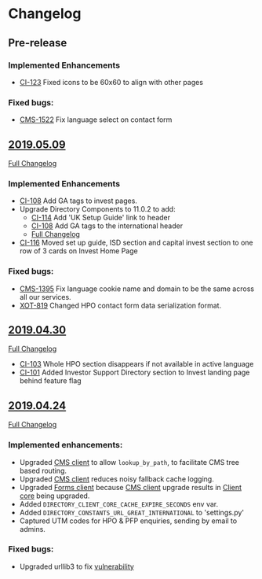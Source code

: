 # Changelog

## Pre-release

### Implemented Enhancements
- [CI-123](https://uktrade.atlassian.net/browse/CI-123) Fixed icons to be 60x60 to align with other pages

### Fixed bugs:
- [CMS-1522](https://uktrade.atlassian.net/browse/CMS-1522) Fix language select on contact form


## [2019.05.09](https://github.com/uktrade/invest-ui/releases/tag/2019.05.09)
[Full Changelog](https://github.com/uktrade/invest-ui/compare/2019.04.30...2019.05.09)

### Implemented Enhancements
- [CI-108](https://uktrade.atlassian.net/browse/CI-108) Add GA tags to invest pages.
- Upgrade Directory Components to 11.0.2 to add:
    - [CI-114](https://uktrade.atlassian.net/browse/CI-114) Add 'UK Setup Guide' link to header
    - [CI-108](https://uktrade.atlassian.net/browse/CI-108) Add GA tags to the international header
    - [Full Changelog](https://github.com/uktrade/directory-components/blob/master/CHANGELOG.md)
- [CI-116](https://uktrade.atlassian.net/browse/CI-116) Moved set up guide, ISD section and capital invest section to one row of 3 cards on Invest Home Page

### Fixed bugs:


- [CMS-1395](https://uktrade.atlassian.net/browse/CMS-1395) Fix language cookie name and domain to be the same across all our services.
- [XOT-819](https://uktrade.atlassian.net/browse/XOT-819) Changed HPO contact form data serialization format.


## [2019.04.30](https://github.com/uktrade/invest-ui/releases/tag/2019.04.30)
[Full Changelog](https://github.com/uktrade/invest-ui/compare/2019.04.24...2019.04.30)

- [CI-103](https://uktrade.atlassian.net/browse/CI-103) Whole HPO section disappears if not available in active language
- [CI-101](https://uktrade.atlassian.net/browse/CI-101) Added Investor Support Directory section to Invest landing page behind feature flag


## [2019.04.24](https://github.com/uktrade/invest-ui/releases/tag/2019.04.24)
[Full Changelog](https://github.com/uktrade/invest-ui/compare/2019.04.16...2019.04.24)

### Implemented enhancements:

- Upgraded [CMS client][directory-cms-client] to allow `lookup_by_path`, to facilitate CMS tree based routing.
- Upgraded [CMS client][directory-cms-client] reduces noisy fallback cache logging.
- Upgraded [Forms client][directory-forms-api-client]  because [CMS client][directory-cms-client] upgrade results in [Client core][directory-client-core] being upgraded.
- Added `DIRECTORY_CLIENT_CORE_CACHE_EXPIRE_SECONDS` env var.
- Added `DIRECTORY_CONSTANTS_URL_GREAT_INTERNATIONAL` to 'settings.py'
- Captured UTM codes for HPO & PFP enquiries, sending by email to admins.

### Fixed bugs:
- Upgraded urllib3 to fix [vulnerability](https://nvd.nist.gov/vuln/detail/CVE-2019-11324)


[directory-client-core]: https://github.com/uktrade/directory-client-core
[directory-cms-client]: https://github.com/uktrade/directory-cms-client
[directory-forms-api-client]: https://github.com/uktrade/directory-forms-api-client
